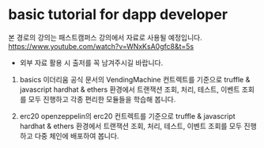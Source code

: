 # basic tutorial for dapp developer

본 경로의 강의는 패스트캠퍼스 강의에서 자료로 사용될 예정입니다.
https://www.youtube.com/watch?v=WNxKsA0gfc8&t=5s

* 외부 자료 활용 시 출저를 꼭 남겨주시길 바랍니다.

1. basics
이더리움 공식 문서의 VendingMachine 컨트렉트를 기준으로
truffle & javascript 
hardhat & ethers 
환경에서 트랜잭션 조회, 처리, 테스트, 이벤트 조회를 모두 진행하고
각종 편리한 모듈들을 학습해 봅니다.

2. erc20
openzeppelin의 erc20 컨트렉트를 기준으로
truffle & javascript 
hardhat & ethers 
환경에서 트랜잭션 조회, 처리, 테스트, 이벤트 조회를 모두 진행하고
다중 체인에 배포하여 봅니다.


